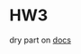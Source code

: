 # HW3

dry part on [docs](https://docs.google.com/document/d/1yzANaSWx8vv8qGrAgFwN7lAWixuTh4eLR6WudZ2t_Ys/edit?usp=sharing)
